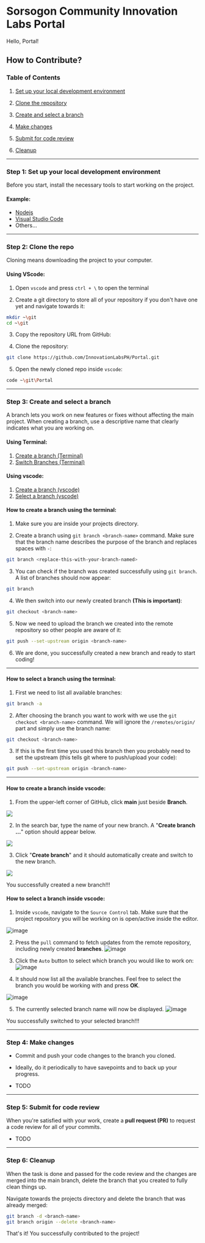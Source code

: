 # **Sorsogon Community Innovation Labs Portal**

Hello, Portal!

## **How to Contribute?**

### **Table of Contents**

1. [Set up your local development environment](#step-1-set-up-your-local-development-environment)

2. [Clone the repository](#step-2-clone-the-repo)

3. [Create and select a branch](#step-3-create-and-select-a-branch)

4. [Make changes](#step-4-make-changes)

5. [Submit for code review](#step-5-submit-for-code-review)

6. [Cleanup](#step-6-cleanup)

---

### Step 1: Set up your local development environment

Before you start, install the necessary tools to start working on the project.
#### Example:
- [Nodejs](https://nodejs.org/dist/v22.14.0/node-v22.14.0-x64.msi)
- [Visual Studio Code](https://code.visualstudio.com/Download)
- Others...

---

### Step 2: Clone the repo

Cloning means downloading the project to your computer.

#### Using VScode:

1. Open `vscode` and press `ctrl + \`  to open the terminal

2. Create a git directory to store all of your repository if you don't have one yet and navigate towards it:
```bash
mkdir ~\git
cd ~\git
```

3. Copy the repository URL from GitHub:

4. Clone the repository: 
```bash
git clone https://github.com/InnovationLabsPH/Portal.git
```

5. Open the newly cloned repo inside `vscode`:
```bash
code ~\git\Portal
```

---

### Step 3: Create and select a branch

A branch lets you work on new features or fixes without affecting the main project. When creating a branch, use a descriptive name that clearly indicates what you are working on.

#### Using Terminal:
1. [Create a branch (Terminal)](#How-to-create-a-branch-using-the-terminal)
2. [Switch Branches (Terminal)](#How-to-select-a-branch-using-the-terminal)

#### Using vscode:
1. [Create a branch (vscode)](#how-to-create-a-branch-inside-vscode)
2. [Select a branch (vscode)](#how-to-select-a-branch-inside-vscode)

#### How to create a branch using the terminal:

1. Make sure you are inside your projects directory.

2. Create a branch using `git branch <branch-name>` command. Make sure that the branch name describes the purpose of the branch and replaces spaces with `-`:
```bash
git branch <replace-this-with-your-branch-named>
```

3. You can check if the branch was created successfully using `git branch`. A list of branches should now appear:
```bash
git branch
```

4. We then switch into our newly created branch **(This is important)**:
```bash
git checkout <branch-name>
```

5. Now we need to upload the branch we created into the remote repository so other people are aware of it:
```bash
git push --set-upstream origin <branch-name>
```

6. We are done, you successfully created a new branch and ready to start coding!

---

#### How to select a branch using the terminal:

1. First we need to list all available branches:
```bash
git branch -a
```

2. After choosing the branch you want to work with we use the `git checkout <branch-name>` command. We will ignore the `/remotes/origin/` part and simply use the branch name:
```bash
git checkout <branch-name>
```

3.  If this is the first time you used this branch then you probably need to set the upstream (this tells git where to push/upload your code):
```bash
git push --set-upstream origin <branch-name>
```

---

#### How to create a branch inside vscode:

1. From the upper-left corner of GitHub, click **main** just beside **Branch**.

<img src="https://github.com/user-attachments/assets/095d812d-b356-49f3-81a5-58ed74357e8a" />

2. In the search bar, type the name of your new branch. A "**Create branch ...**" option should appear below.

<img src="https://github.com/user-attachments/assets/f6fa1368-21df-411a-b39b-e0eb229cc4b8" />

3. Click "**Create branch**" and it should automatically create and switch to the new branch.

<img src="https://github.com/user-attachments/assets/f949c358-9e3c-40b9-ba50-4b180062dd3b" />

You successfully created a new branch!!!

#### How to select a branch inside vscode:

1. Inside `vscode`, navigate to the `Source Control` tab. Make sure that the project repository you will be working on is open/active inside the editor.

![image](https://github.com/user-attachments/assets/955de702-c626-4b16-90eb-56522f668436)

2. Press the `pull` command to fetch updates from the remote repository, including newly created **branches**.
![image](https://github.com/user-attachments/assets/f2152c7e-a3da-493e-8f6c-eefabcbe98ed)

3. Click the `Auto` button to select which branch you would like to work on:
![image](https://github.com/user-attachments/assets/ea9f9775-9afc-4ea7-9042-031e2917abea)

4. It should now list all the available branches. Feel free to select the branch you would be working with and press **OK**.

![image](https://github.com/user-attachments/assets/2674abbb-b865-422f-9182-bf186c90531b)

5. The currently selected branch name will now be displayed.
![image](https://github.com/user-attachments/assets/32dae766-9142-4ec3-be21-deb34fc4716d)

You successfully switched to your selected branch!!!

---

### Step 4: Make changes

- Commit and push your code changes to the branch you cloned.

- Ideally, do it periodically to have savepoints and to back up your progress.

- TODO

---

### Step 5: Submit for code review

When you're satisfied with your work, create a **pull request (PR)** to request a code review for all of your commits.

- TODO

---

### Step 6: Cleanup

 When the task is done and passed for the code review and the changes are merged into the main branch, delete the branch that you created to fully clean things up.

Navigate towards the projects directory and delete the branch that was already merged:

```bash
git branch -d <branch-name>
git branch origin --delete <branch-name>
```

That's it! You successfully contributed to the project!
